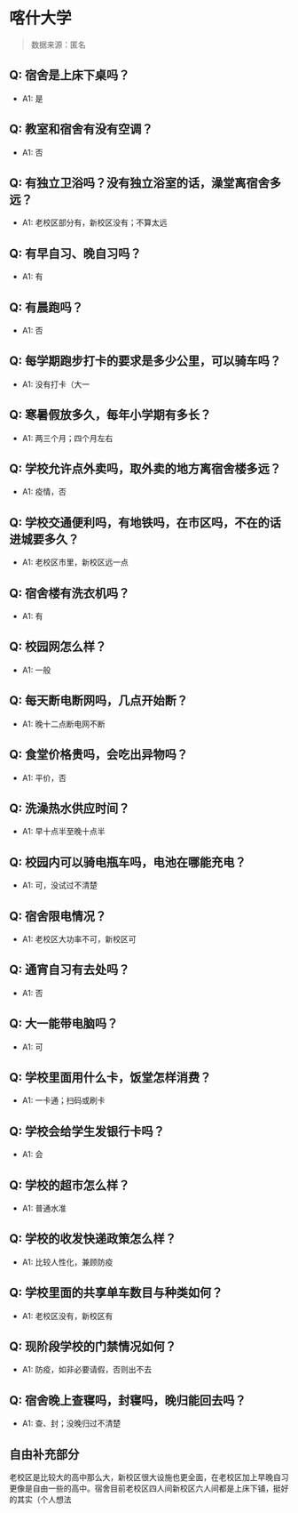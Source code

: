 # 喀什大学

> 数据来源：匿名

## Q: 宿舍是上床下桌吗？

- A1: 是

## Q: 教室和宿舍有没有空调？

- A1: 否

## Q: 有独立卫浴吗？没有独立浴室的话，澡堂离宿舍多远？

- A1: 老校区部分有，新校区没有；不算太远

## Q: 有早自习、晚自习吗？

- A1: 有

## Q: 有晨跑吗？

- A1: 否

## Q: 每学期跑步打卡的要求是多少公里，可以骑车吗？

- A1: 没有打卡（大一

## Q: 寒暑假放多久，每年小学期有多长？

- A1: 两三个月；四个月左右

## Q: 学校允许点外卖吗，取外卖的地方离宿舍楼多远？

- A1: 疫情，否

## Q: 学校交通便利吗，有地铁吗，在市区吗，不在的话进城要多久？

- A1: 老校区市里，新校区远一点

## Q: 宿舍楼有洗衣机吗？

- A1: 有

## Q: 校园网怎么样？

- A1: 一般

## Q: 每天断电断网吗，几点开始断？

- A1: 晚十二点断电网不断

## Q: 食堂价格贵吗，会吃出异物吗？

- A1: 平价，否

## Q: 洗澡热水供应时间？

- A1: 早十点半至晚十点半

## Q: 校园内可以骑电瓶车吗，电池在哪能充电？

- A1: 可，没试过不清楚

## Q: 宿舍限电情况？

- A1: 老校区大功率不可，新校区可

## Q: 通宵自习有去处吗？

- A1: 否

## Q: 大一能带电脑吗？

- A1: 可

## Q: 学校里面用什么卡，饭堂怎样消费？

- A1: 一卡通；扫码或刷卡

## Q: 学校会给学生发银行卡吗？

- A1: 会

## Q: 学校的超市怎么样？

- A1: 普通水准

## Q: 学校的收发快递政策怎么样？

- A1: 比较人性化，兼顾防疫

## Q: 学校里面的共享单车数目与种类如何？

- A1: 老校区没有，新校区有

## Q: 现阶段学校的门禁情况如何？

- A1: 防疫，如非必要请假，否则出不去

## Q: 宿舍晚上查寝吗，封寝吗，晚归能回去吗？

- A1: 查、封；没晚归过不清楚

## 自由补充部分

老校区是比较大的高中那么大，新校区很大设施也更全面，在老校区加上早晚自习更像是自由一些的高中。宿舍目前老校区四人间新校区六人间都是上床下铺，挺好的其实（个人想法